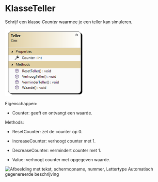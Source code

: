 # KlasseTeller

Schrijf een klasse *Counter* waarmee je een teller kan simuleren.

![](./media/image1.png)

Eigenschappen:

-   Counter: geeft en ontvangt een waarde.

Methods:

-   ResetCounter: zet de counter op 0.

-   IncreaseCounter: verhoogt counter met 1.

-   DecreaseCounter: vermindert counter met 1.

-   Value: verhoogt counter met opgegeven waarde.

![Afbeelding met tekst, schermopname, nummer, Lettertype Automatisch
gegenereerde
beschrijving](./media/image2.png)
